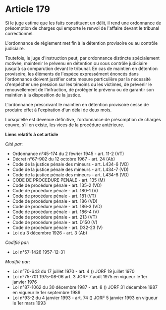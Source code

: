 # Article 179

Si le juge estime que les faits constituent un délit, il rend une ordonnance de présomption de charges qui emporte le renvoi
de l'affaire devant le tribunal correctionnel.

L'ordonnance de règlement met fin à la détention provisoire ou au contrôle judiciaire.

Toutefois, le juge d'instruction peut, par ordonnance distincte spécialement motivée, maintenir le prévenu en détention ou
sous contrôle judiciaire jusqu'à sa comparution devant le tribunal. En cas de maintien en détention provisoire, les éléments
de l'espèce expressément énoncés dans l'ordonnance doivent justifier cette mesure particulière par la nécessité d'empêcher
une pression sur les témoins ou les victimes, de prévenir le renouvellement de l'infraction, de protéger le prévenu ou de
garantir son maintien à la disposition de la justice.

L'ordonnance prescrivant le maintien en détention provisoire cesse de produire effet à l'expiration d'un délai de deux mois.

Lorsqu'elle est devenue définitive, l'ordonnance de présomption de charges couvre, s'il en existe, les vices de la procédure
antérieure.

**Liens relatifs à cet article**

_Cité par_:

  - Ordonnance n°45-174 du 2 février 1945 - art. 11-2 (VT)
  - Décret n°67-902 du 12 octobre 1967 - art. 24 (Ab)
  - Code de la justice pénale des mineurs - art. L434-6 (VD)
  - Code de la justice pénale des mineurs - art. L434-7 (VD)
  - Code de la justice pénale des mineurs - art. L434-8 (VD)
  - CODE DE PROCEDURE PENALE - art. 135 (M)
  - Code de procédure pénale - art. 135-2 (VD)
  - Code de procédure pénale - art. 180-1 (V)
  - Code de procédure pénale - art. 181 (VT)
  - Code de procédure pénale - art. 186 (VD)
  - Code de procédure pénale - art. 186-3 (VD)
  - Code de procédure pénale - art. 186-4 (V)
  - Code de procédure pénale - art. 213 (VT)
  - Code de procédure pénale - art. D150 (V)
  - Code de procédure pénale - art. D32-23 (V)
  - Loi du 3 décembre 1926 - art. 3 (Ab)

_Codifié par_:

  - Loi n°57-1426 1957-12-31

_Modifié par_:

  - Loi n°70-643 du 17 juillet 1970 - art. 4 () JORF 19 juillet 1970
  - Loi n°75-701 1975-08-06 art. 3 JORF 7 août 1975 en vigueur le 1er janvier 1976
  - Loi n°87-1062 du 30 décembre 1987 - art. 8 () JORF 31 décembre 1987 en vigueur le 1er septembre 1989
  - Loi n°93-2 du 4 janvier 1993 - art. 74 () JORF 5 janvier 1993 en vigueur le 1er mars 1993
